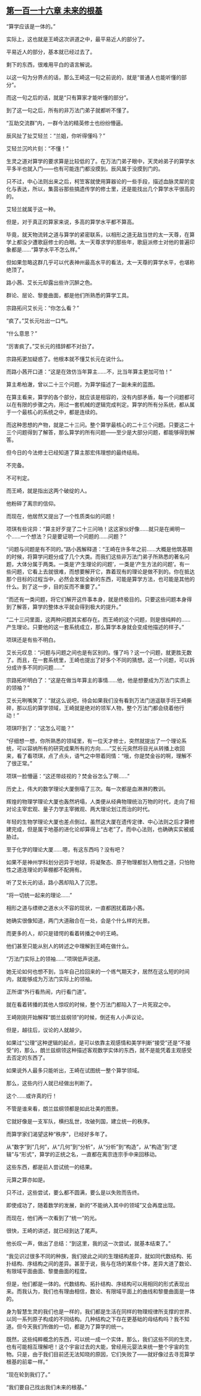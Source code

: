## [第一百一十六章 未来的根基](https://www.xxbiquge.com/11_11207/9242420.html)


  “算学应该是一体的。”

  实际上，这也就是王崎这次讲道之中，最平易近人的部分了。

  平易近人的部分，基本就已经过去了。

  剩下的东西，很难用平白的语言解说。

  以这一句为分界点的话，那么王崎这一句之前说的，就是“普通人也能听懂的部分”。

  而这一句之后的话，就是“只有算家才能听懂的部分”。

  到了这一句之后，所有的非万法门弟子就都听不懂了。

  “互助交流群”内，一群今法的精英修士也纷纷懵逼。

  辰风扯了扯艾轻兰：“兰姐，你听得懂吗？”

  艾轻兰沉吟片刻：“不懂！”

  生灵之道对算学的要求算是比较低的了。在万法门弟子眼中，天灵岭弟子的算学水平多半也就入门——也有可能连门都没摸到。辰风属于没摸到门的。

  只不过，中心法则出来之后，柯笠客就使用算器论的一些手段，描述血脉灵犀的变化与表达，所以，集茵谷那些搞遗传学的修士里，还是能找出几个算学水平很高的的。

  艾轻兰就属于这一种。

  但是，对于真正的算家来说，多高的算学水平都不算高。

  毕竟，就天物流转之道与算学的紧密联系，以相形之道无敌当世的太一天尊，在算学上都没少遭歌庭修士的白眼。太一天尊求学的那些年，歌庭派修士对他的普遍印象都是……“算学水平不怎么样。”

  但如果忽略这群几乎可以代表神州最高水平的看法，太一天尊的算学水平，也堪称绝顶了。

  路小茜、艾长元却露出些许沉醉之色。

  群论、层论、黎曼曲面，都是他们所熟悉的算学工具。

  宗路拓问艾长元：“你怎么看？”

  “疯了。”艾长元吐出一口气。

  “什么意思？”

  “厉害疯了。”艾长元的措辞都不对劲了。

  宗路拓更加疑惑了。他根本就不懂艾长元在说什么。

  而路小茜开口道：“这是在效仿当年算主……不，比当年算主更加可怕！”

  算主希柏澈，曾以二十三个问题，为算学描述了一副未来的蓝图。

  在算主看来，算学的各个部分，就应该是相容的，没有内部矛盾，每一个问题都可以在有限的步骤之内，用过一套机械的逻辑完成判定。算学的所有分系统，都从属于一个最核心的系统之中，都是连续的。

  而这种思想的产物，就是二十三问。整个算学最核心的二十三个问题。只要这二十三个问题得到了解答，那么算学的所有问题——至少是大部分问题，都能够得到解答。

  但今日的今法修士已经知道了算主那宏伟理想的最终结局。

  不完备。

  不可判定。

  而王崎，就是指出这两个破绽的人。

  他粉碎了离宗的信仰。

  而现在，他居然又提出了一个性质类似的问题！

  项琪有些诧异：“算主好歹提了二十三问呐！这这家伙好像……就只是在阐明一个……一个想法？只是要证明一个问题的……问题？”

  “问题与问题是有不同的。”路小茜解释道：“王崎在许多年之前……大概是他筑基期的时候，将算学问题分成了几个大类。而我们这些非万法门弟子所熟悉的著名问题，大体分属于两类。一类是‘产生理论的问题’，一类是‘产生方法的问题’。有一些问题，它看上去就很难，而想要解开它，靠着现有的理论是做不到的。你在抵达那个目标的过程当中，必然会发现全新的东西，可能是算学方法，也可能是其他的什么。到了这一步，目的反而不重要了。”

  “而还有一类问题，将它们解开这件事本身，就是终极目的。只要这些问题本身得到了解答，算学的整体水平就会得到极大的提升。”

  “二十三问里面，这两种问题其实都存在。而王崎的这个问题，则是很纯粹的……产生理论。只要他的这一套系统成立，那么算学本身就会变成他描述的样子。”

  项琪还是有些不明白。

  艾长元叹息：“问题与问题之间也是有区别的。懂了吗？这一个问题，就更胜无数了。而且，在一套系统里，王崎也提出了好多个不同的猜想。这一个问题，可以拆分成许多不同的问题……”

  宗路拓听明白了：“这是在做当年算主的事情……他，他是想要成为万法门实质上的领袖？”

  艾长元咧嘴笑了：“就这么说吧，待会如果我们没有看到万法门逍遥联手将王崎撕碎，那以后的算学领域，王崎就是绝对的领军人物，整个万法门都会绕着他行动！”

  项琪吓到了：“这怎么可能？”

  “仔细想一想，你所熟悉的领域里，有一位天才修士，突然就提出了一个理论系统，可以容纳所有的研究成果所有的方向……”艾长元突然将目光从转播上收回来，看了看项琪，点了点头，语气之中带着同情：“哦，你是焚金谷的啊，理解不了很正常。”

  项琪一脸懵逼：“这还带歧视的？焚金谷怎么了啊……”

  历史上，伟大的数学理论大厦倒塌了三次。每一次都是血淋淋的教训。

  辉煌的物理学理论大厦也轰然坍塌，人类便从经典物理统治万物的时代，走向了相对论主宰宏观、量子力学主宰微观、两大理论划江而治的时代。

  年轻的生物学理论大厦也差点倒过。虽然这大厦在遗传定律、中心法则之后才算修建完成，但是属于地基的进化论却算得上“古老”了。而中心法则，也确确实实被威胁过。

  至于化学的理论大厦……嗯，有这东西吗？没有吧？

  如果不是神州学科划分迥异于地球，将凝聚态、原子物理都划入物性之道，只怕物性之道连理论的草棚都不配拥有。

  听了艾长元的话，路小茜却陷入了沉思。

  “将一切统一起来的理论……”

  相形之道与缥缈之道水火不容的现状，一直都困扰着路小茜。

  她确实很像知道，两门大道融合在一处，会是个什么样的光景。

  而更多的人，却只是错愕的看着转播之中的王崎。

  他们甚至只能从别人的转述之中理解到王崎在做什么。

  “万法门实际上的领袖……”项琪低声说道。

  她无论如何也想不到，当年自己捡回来的一个练气期天才，居然在这么短的时间内，就能够成为万法门实际上的领袖。

  正所谓“外行看热闹，内行看门道”。

  就在看着转播的其他人惊叹的时候，整个万法门都陷入了一片死寂之中。

  王崎刚刚开始解释“朗兰兹纲领”的时候，倒还有人小声议论。

  但是，越往后，议论的人就越少。

  如果过“公理”这种逻辑的起点，是可以依靠主观感情和美学判断“接受”还是“不接受”的，那么，朗兰兹纲领这种描述客观数学实体的东西，就不是能凭着主观感受去否定的东西了。

  如果说外人最多只能听出，王崎在试图统一整个算学领域。

  那么，这些内行人就已经做出判断了。

  这个……或许真的行！

  不管是谁来看，朗兰兹纲领都是如此壮美的图景。

  它就好像是一支军队，横扫乱世，攻破列国，建立统一的秩序。

  而算学家们渴望这种“秩序”，已经好多年了。

  从“数字”到“几何”，从“几何”到“分析”，从“分析”到“构造”，从“构造”到“逻辑”与“形式”，算学的正统之名，一直都在离宗连宗手中来回移动。

  这些东西，都是前人尝试统一的结果。

  元算之算亦如是。

  只不过，这些尝试，要么都不圆满，要么是以失败而告终。

  即使成功了，随着数学的发展，新的“不能纳入其中的领域”又会再度出现。

  而现在，他们再一次看到了“统一”的光。

  很快，王崎的讲述，就已经到达了尾声。

  他长叹一声，做出了总结：“到这里，我的这一次尝试，就基本结束了。”

  “我见识过很多不同的种族，我们彼此之间的生理结构差异，就如同代数结构、拓扑结构、序结构之间的差异。甚至于说，我与在场的某些个体，差异大道了数论、有限域平面曲面、黎曼曲面的程度。

  但是，他们都是一体的。代数结构、拓扑结构、序结构可以用相同的形式表现出来。而我认为，我们也有理由相信，数论、有限域平面上的曲线和黎曼曲面是一体的。

  身为智慧生灵的我们也是一样的，我们都是生活在同样的物理规律所支撑的世界、以同一系列原子构成的不同结构。几种结构之下存在更基础的母结构吗？我不知道。但今天我们所做的一切，都是为了算学的统一。

  既然，这些纯粹概念的东西，可以统一成一个实体，那么，我们这些不同的生灵，也有可能相互理解吧！这个宇宙过去的大能，曾经用元婴法来统一整个宇宙的生物。只是，由于我们目前还无法知晓的原因，它们失败了——就好像过去寻觅算学根基的前辈一样。”

  “现在轮到我们了。”

  “我们要自己找出我们未来的根基。”
